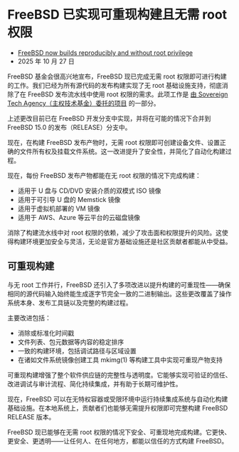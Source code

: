 # FreeBSD 已实现可重现构建且无需 root 权限

- [FreeBSD now builds reproducibly and without root privilege](https://freebsdfoundation.org/blog/freebsd-now-builds-reproducibly-and-without-root-privilege/)
- 2025 年 10 月 27 日

FreeBSD 基金会很高兴地宣布，FreeBSD 现已完成无需 root 权限即可进行构建的工作。我们已经为所有源代码的发布构建实现了无 root 基础设施支持，彻底消除了在 FreeBSD 发布流水线中使用 root 权限的需求。此项工作是 [由 Sovereign Tech Agency（主权技术基金）委托的项目](https://freebsdfoundation.org/blog/sovereign-tech-fund-to-invest-e686400-in-freebsd-infrastructure-modernization/) 的一部分。

上述更改目前已在 FreeBSD 开发分支中实现，并将在可能的情况下合并到 FreeBSD 15.0 的发布（RELEASE）分支中。

现在，在构建 FreeBSD 发布产物时，无需 root 权限即可创建设备文件、设置正确的文件所有权及挂载文件系统。这一改进提升了安全性，并简化了自动化构建过程。

现在，每份 FreeBSD 发布产物都能在无 root 权限的情况下完成构建：

* 适用于 U 盘与 CD/DVD 安装介质的双模式 ISO 镜像
* 适用于可引导 U 盘的 Memstick 镜像
* 适用于虚拟机部署的 VM 镜像
* 适用于 AWS、Azure 等云平台的云磁盘镜像

消除了构建流水线中对 root 权限的依赖，减少了攻击面和权限提升的风险。这使得构建环境更加安全与灵活，无论是官方基础设施还是社区贡献者都能从中受益。

## 可重现构建

与无 root 工作并行，FreeBSD 还引入了多项改进以提升构建的可重现性——确保相同的源代码输入始终能生成逐字节完全一致的二进制输出。这些更改覆盖了操作系统本身、发布工具链以及完整的构建过程。

主要改进包括：

* 消除或标准化时间戳
* 文件列表、包元数据等内容的稳定排序
* 一致的构建环境，包括调试路径与区域设置
* 在诸如文件系统镜像创建工具 mkimg(1) 等构建工具中实现可重现产物支持

可重现构建增强了整个软件供应链的完整性与透明度。它能够实现可验证的信任、改进调试与审计流程、简化持续集成，并有助于长期可维护性。

现在，FreeBSD 可以在无特权容器或受限环境中运行持续集成系统与自动化构建基础设施。在本地系统上，贡献者们也能够无需提升权限即可完整构建 FreeBSD RELEASE 版本。

FreeBSD 现已能够在无需 root 权限的情况下安全、可重现地完成构建。它更快、更安全、更透明——让任何人、在任何地方，都能以信任的方式构建 FreeBSD。
